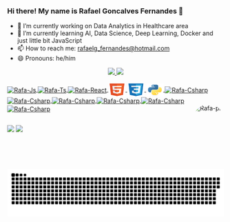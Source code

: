 ### Hi there! My name is Rafael Goncalves Fernandes 👋


- 🔭 I’m currently working on Data Analytics in Healthcare area
- 🌱 I’m currently learning AI, Data Science, Deep Learning, Docker and just little bit JavaScript 
- 📫 How to reach me: rafaelg_fernandes@hotmail.com
- 😄 Pronouns: he/him


<div align="center">
  <a href="https://github.com/rafagfe">
  <img height="180em" src="https://github-readme-stats.vercel.app/api?username=rafagfe&show_icons=true&theme=dracula&include_all_commits=true&count_private=true"/>
  <img height="180em" src="https://github-readme-stats.vercel.app/api/top-langs/?username=rafagfe&layout=compact&langs_count=7&theme=dracula"/>
</div>
  
<div style="display: inline_block"><br>
  <img align="center" alt="Rafa-Js" height="30" width="40" src="https://cdn.jsdelivr.net/gh/devicons/devicon/icons/postgresql/postgresql-original.svg">
  <img align="center" alt="Rafa-Ts" height="30" width="40" src="https://api.iconify.design/simple-icons/microsoftsqlserver.svg?color=white">
  <img align="center" alt="Rafa-React" height="30" width="40" src="https://api.iconify.design/logos/mysql.svg?">
  <img align="center" alt="Rafa-HTML" height="30" width="40" src="https://raw.githubusercontent.com/devicons/devicon/master/icons/html5/html5-original.svg">
  <img align="center" alt="Rafa-CSS" height="30" width="40" src="https://raw.githubusercontent.com/devicons/devicon/master/icons/css3/css3-original.svg">
  <img align="center" alt="Rafa-Python" height="30" width="40" src="https://raw.githubusercontent.com/devicons/devicon/master/icons/python/python-original.svg">
  <img align="center" alt="Rafa-Csharp" height="30" width="40" src="https://api.iconify.design/logos/airflow.svg?">
  <img align="center" alt="Rafa-Csharp" height="30" width="40" src="https://api.iconify.design/logos/microsoft-power-bi.svg?">
  <img align="center" alt="Rafa-Csharp" height="30" width="40" src="https://api.iconify.design/logos/tableau-icon.svg?color=white">
  <img align="center" alt="Rafa-Csharp" height="30" width="40" src="https://api.iconify.design/logos/google-data-studio.svg?color=white">
  <img align="center" alt="Rafa-Csharp" height="30" width="40" src="https://api.iconify.design/logos/aws.svg?color=white">
  <img align="center" alt="Rafa-Csharp" height="30" width="40" src="https://api.iconify.design/ri/file-excel-2-line.svg?color=white">
  <img align="right" alt="Rafa-pic" height="150" style="border-radius:50px;"           src="https://media.discordapp.net/attachments/639956127056134178/890373478988013628/Publicacoes_Instagram_1_1.png?width=676&height=676">
</div>

  ##
 
<div> 
  <a href="https://www.linkedin.com/in/rafael-g-fernandes/" target="_blank"><img src="https://img.shields.io/badge/-LinkedIn-%230077B5?style=for-the-badge&logo=linkedin&logoColor=white" target="_blank"></a> 
  <a href="https://t.me/rfgfe" target="_blank"><img src="https://img.shields.io/badge/Telegram-2CA5E0?style=for-the-badge&logo=telegram&logoColor=white" target="_blank"></a> 
 
  ![Snake animation](https://github.com/rafagfe/rafagfe/blob/output/github-contribution-grid-snake.svg)
 
</div>

